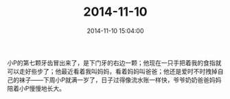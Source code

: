 ﻿---
title: "2014-11-10"
date: 2014-11-10 15:04:00
tags:
categories: 爸爸
---
小P的第七颗牙齿冒出来了，是下门牙的右边一颗；他现在一只手把着我的食指就可以走好些步了；他最近看着我叫妈妈，看着妈妈叫爸爸；他还是爱时不时拽掉自己的袜子——下周小P就满一岁了，日子过得像流水账一样快，爷爷奶奶爸爸妈妈陪着小P慢慢地长大。